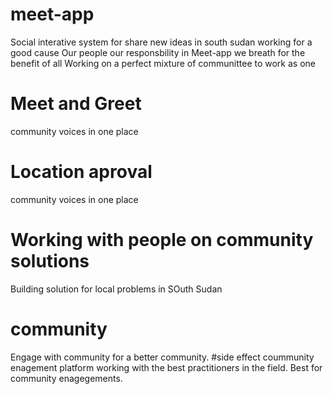 # meet-app
Social interative system for share new ideas in south sudan 
working for a good cause
Our people our responsbility in Meet-app we breath for the benefit of all 
Working on a perfect mixture of communittee to work as one
# Meet and Greet 
community voices in one place
# Location aproval 
community voices in one place

# Working with people on community solutions
Building solution for local problems in SOuth Sudan
# community 
Engage with community for a better community.
#side effect
coummunity enagement platform
working with the best practitioners in the field.
Best for community enagegements.

